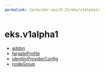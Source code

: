 ```yaml
---
permalink: /provider-aws/0.23/eks/v1alpha1/
---
```


# eks.v1alpha1



* [addon](addon.md)
* [fargateProfile](fargateProfile.md)
* [identityProviderConfig](identityProviderConfig.md)
* [nodeGroup](nodeGroup.md)